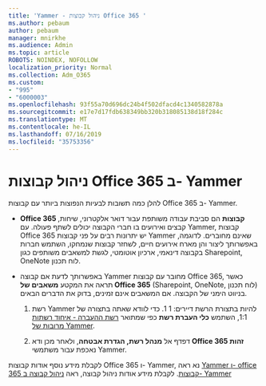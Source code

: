 ```yaml
---
title: 'Yammer - ניהול קבוצות Office 365 '
ms.author: pebaum
author: pebaum
manager: mnirkhe
ms.audience: Admin
ms.topic: article
ROBOTS: NOINDEX, NOFOLLOW
localization_priority: Normal
ms.collection: Adm_O365
ms.custom:
- "995"
- "6000003"
ms.openlocfilehash: 93f55a70d696dc24b4f502dfacd4c1340582878a
ms.sourcegitcommit: e17e7d17fdb638349bb320b318085138d18f284c
ms.translationtype: MT
ms.contentlocale: he-IL
ms.lasthandoff: 07/16/2019
ms.locfileid: "35753356"
---
```

# <a name="manage-office-365-groups-in-yammer"></a>ניהול קבוצות Office 365 ב- Yammer

להלן כמה תשובות לבעיות הנפוצות ביותר עם קבוצות Office 365 ב- Yammer.

* **Office 365 קבוצות** הם סביבת עבודה משותפת עבור דואר אלקטרוני, שיחות, קבצים ואירועים בו חברי הקבוצה יכולים לשתף פעולה. עם Yammer, קבוצות Office 365 יש יתרונות רבים על פני קבוצות Yammer שאינם מחוברים. לדוגמה, באפשרותך ליצור והן מארח אירועים חיים, לשחזר קבוצות שנמחקו, השתמש חברות בקבוצה דינאמי, ארכיון אוטומטי, לגשת למשאבים משותפים כגון Sharepoint, OneNote לוח תכנון.

* באפשרותך לדעת אם קבוצה Yammer מחובר עם קבוצות Office 365, כאשר תראה את המקטע **משאבים של Office 365** (Sharepoint, OneNote, לוח תכנון) בניווט הימני של הקבוצה. אם המשאבים אינם זמינים, בדוק את הדברים הבאים.

  1. רשת Yammer להיות בתצורת הרשת דיירים: 1 1. כדי לוודא שאתה בתצורה של 1:1, השתמש **כלי העברת רשת** כפי שמתואר [רשת ההעברה - איחוד רשתות מרובות של Yammer](https://docs.microsoft.com/yammer/configure-your-yammer-network/consolidate-multiple-yammer-networks).

  2. דפדף אל **מנהל רשת, הגדרת אבטחה**, ולאחר מכן ודא **Office 365 זהות** נאכפת עבור משתמשי Yammer.

לקבלת מידע נוסף אודות קבוצות Office 365 ו- Yammer, נא ראה [Yammer ו- office 365 קבוצות](https://docs.microsoft.com/en-us/yammer/manage-yammer-groups/yammer-and-office-365-groups?redirectSourcePath=%252fen-us%252farticle%252fYammer-and-Office-365-Groups-d8c239dc-a48b-47ab-b85e-6b4b8191a869). לקבלת מידע אודות ניהול קבוצה, ראה [ניהול קבוצה ב- Yammer](https://support.office.com/article/Manage-a-group-in-Yammer-6e05c6d6-5548-4c88-89cd-e6757a514ef2)
